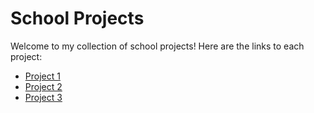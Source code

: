 # School Projects

Welcome to my collection of school projects! Here are the links to each project:

- [Project 1]()
- [Project 2]()
- [Project 3]()
